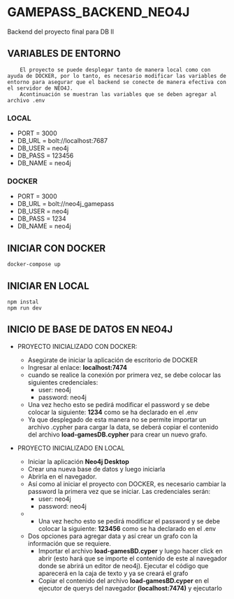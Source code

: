 # GAMEPASS_BACKEND_NEO4J

Backend del proyecto final para DB II

## VARIABLES DE ENTORNO

        El proyecto se puede desplegar tanto de manera local como con ayuda de DOCKER, por lo tanto, es necesario modificar las variables de entorno para asegurar que el backend se conecte de manera efectiva con el servidor de NEO4J.
        Acontinuación se muestran las variables que se deben agregar al archivo .env

### LOCAL
- PORT = 3000
- DB_URL = bolt://localhost:7687
- DB_USER = neo4j
- DB_PASS = 123456
- DB_NAME = neo4j

### DOCKER
- PORT = 3000
- DB_URL = bolt://neo4j_gamepass
- DB_USER = neo4j
- DB_PASS = 1234
- DB_NAME = neo4j

## INICIAR CON DOCKER
    docker-compose up
## INICIAR EN LOCAL
    npm instal
    npm run dev

## INICIO DE BASE DE DATOS EN NEO4J

- PROYECTO INICIALIZADO CON DOCKER:      
    - Asegúrate de iniciar la aplicación de escritorio de DOCKER
    - Ingresar al enlace: **localhost:7474**
    - cuando se realice la conexión por primera vez, se debe colocar las siguientes credenciales:
        - user: neo4j
        - password: neo4j
    - Una vez hecho esto se pedirá modificar el password y se debe colocar la siguiente: **1234** como se ha declarado en el .env
    - Ya que desplegado de esta manera no se permite importar un archivo .cypher para cargar la data, se deberá copiar el contenido del archivo **load-gamesDB.cypher** para crear un nuevo grafo.

- PROYECTO INICIALIZADO EN LOCAL
    - Iniciar la aplicación **Neo4j Desktop**
    - Crear una nueva base de datos y luego iniciarla
    - Abrirla en el navegador.
    - Así como al iniciar el proyecto con DOCKER, es necesario cambiar la password la primera vez que se iniciar. Las credenciales serán:
        - user: neo4j
        - password: neo4j
    - - Una vez hecho esto se pedirá modificar el password y se debe colocar la siguiente: **123456** como se ha declarado en el .env
    - Dos opciones para agregar data y así crear un grafo con la información que se requiere.
        - Importar el archivo **load-gamesBD.cyper** y luego hacer click en abrir (esto hará que se importe el contenido de este al navegador donde se abrirá un editor de neo4j). Ejecutar el código que aparecerá en la caja de texto y ya se creará el grafo
        - Copiar el contenido del archivo **load-gamesBD.cyper** en el ejecutor de querys del navegador **(localhost:7474)** y ejecutarlo

